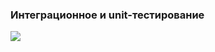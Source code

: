<h3>Интеграционное и unit-тестирование</h3>
<img src="https://github.com/user-attachments/assets/00a6414e-7078-4873-9074-813184fa095b"/>
